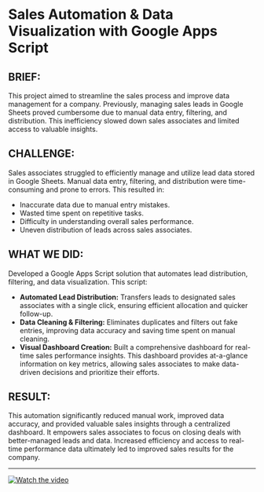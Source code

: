 # Sales Automation & Data Visualization with Google Apps Script

## BRIEF:

This project aimed to streamline the sales process and improve data management for a company. Previously, managing sales leads in Google Sheets proved cumbersome due to manual data entry, filtering, and distribution. This inefficiency slowed down sales associates and limited access to valuable insights.

## CHALLENGE:

Sales associates struggled to efficiently manage and utilize lead data stored in Google Sheets. Manual data entry, filtering, and distribution were time-consuming and prone to errors. This resulted in:
- Inaccurate data due to manual entry mistakes.
- Wasted time spent on repetitive tasks.
- Difficulty in understanding overall sales performance.
- Uneven distribution of leads across sales associates.

## WHAT WE DID:

Developed a Google Apps Script solution that automates lead distribution, filtering, and data visualization. This script:
- **Automated Lead Distribution:** Transfers leads to designated sales associates with a single click, ensuring efficient allocation and quicker follow-up.
- **Data Cleaning & Filtering:** Eliminates duplicates and filters out fake entries, improving data accuracy and saving time spent on manual cleaning.
- **Visual Dashboard Creation:** Built a comprehensive dashboard for real-time sales performance insights. This dashboard provides at-a-glance information on key metrics, allowing sales associates to make data-driven decisions and prioritize their efforts.

## RESULT:

This automation significantly reduced manual work, improved data accuracy, and provided valuable sales insights through a centralized dashboard. It empowers sales associates to focus on closing deals with better-managed leads and data. Increased efficiency and access to real-time performance data ultimately led to improved sales results for the company.

---

[![Watch the video](video_gif_url)](video_url)
